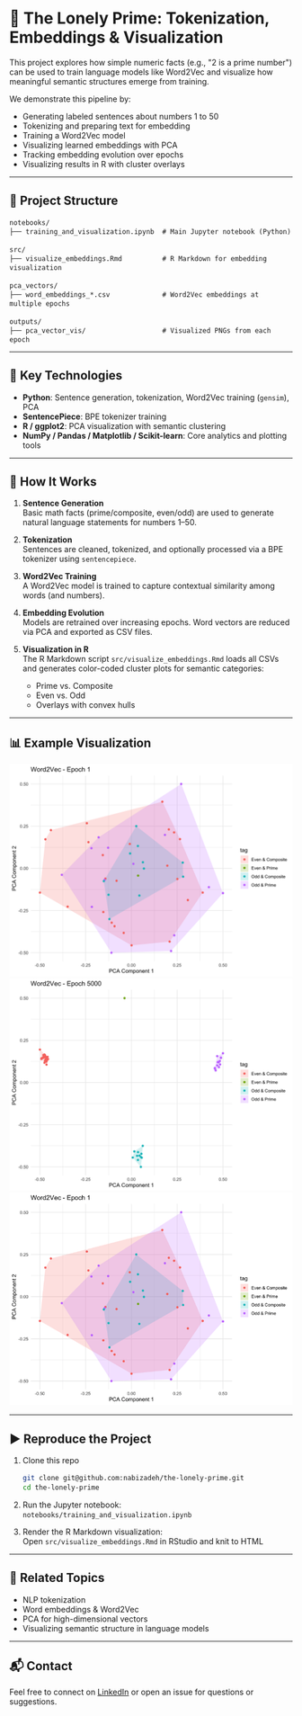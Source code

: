 # 🧠 The Lonely Prime: Tokenization, Embeddings & Visualization

This project explores how simple numeric facts (e.g., "2 is a prime number") can be used to train language models like Word2Vec and visualize how meaningful semantic structures emerge from training.

We demonstrate this pipeline by:
- Generating labeled sentences about numbers 1 to 50
- Tokenizing and preparing text for embedding
- Training a Word2Vec model
- Visualizing learned embeddings with PCA
- Tracking embedding evolution over epochs
- Visualizing results in R with cluster overlays

---

## 📁 Project Structure

```
notebooks/
├── training_and_visualization.ipynb  # Main Jupyter notebook (Python)

src/
├── visualize_embeddings.Rmd          # R Markdown for embedding visualization

pca_vectors/
├── word_embeddings_*.csv             # Word2Vec embeddings at multiple epochs

outputs/
├── pca_vector_vis/                   # Visualized PNGs from each epoch
```

---

## 🔧 Key Technologies

- **Python**: Sentence generation, tokenization, Word2Vec training (`gensim`), PCA
- **SentencePiece**: BPE tokenizer training
- **R / ggplot2**: PCA visualization with semantic clustering
- **NumPy / Pandas / Matplotlib / Scikit-learn**: Core analytics and plotting tools

---

## 🧪 How It Works

1. **Sentence Generation**  
   Basic math facts (prime/composite, even/odd) are used to generate natural language statements for numbers 1–50.

2. **Tokenization**  
   Sentences are cleaned, tokenized, and optionally processed via a BPE tokenizer using `sentencepiece`.

3. **Word2Vec Training**  
   A Word2Vec model is trained to capture contextual similarity among words (and numbers).

4. **Embedding Evolution**  
   Models are retrained over increasing epochs. Word vectors are reduced via PCA and exported as CSV files.

5. **Visualization in R**  
   The R Markdown script `src/visualize_embeddings.Rmd` loads all CSVs and generates color-coded cluster plots for semantic categories:
   - Prime vs. Composite  
   - Even vs. Odd  
   - Overlays with convex hulls

---

## 📊 Example Visualization

![Sample](outputs/pca_vector_vis/00000001.png)
![Sample](outputs/pca_vector_vis/00000082.png)
![Embedding Evolution](outputs/video/embedding_evolution.gif)

---

## ▶️ Reproduce the Project

1. Clone this repo  
   ```bash
   git clone git@github.com:nabizadeh/the-lonely-prime.git
   cd the-lonely-prime
   ```

2. Run the Jupyter notebook:  
   `notebooks/training_and_visualization.ipynb`

3. Render the R Markdown visualization:  
   Open `src/visualize_embeddings.Rmd` in RStudio and knit to HTML

---

## 📎 Related Topics

- NLP tokenization
- Word embeddings & Word2Vec
- PCA for high-dimensional vectors
- Visualizing semantic structure in language models

---

## 📬 Contact

Feel free to connect on [LinkedIn](https://www.linkedin.com/in/mo-nabi) or open an issue for questions or suggestions.
